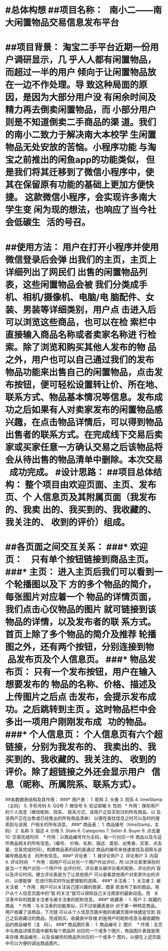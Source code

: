 #总体构想
##项目名称：
    南小二——南大闲置物品交易信息发布平台
    
=
##项目背景：
    淘宝二手平台近期一份用户调研显示，几
    乎人人都有闲置物品，而超过一半的用户
    倾向于让闲置物品放在一边不作处理。导
    致这种局面的原因，是因为大部分用户没
    有闲余时间及精力再去倒卖闲置物品，而
    小部分用户则是不知道倒卖二手商品的渠
    道。我们的南小二致力于解决南大本校学
    生闲置物品无处安放的苦恼。小程序功能
    与淘宝之前推出的闲鱼app的功能类似，
    但是我们将其迁移到了微信小程序中，使
    其在保留原有功能的基础上更加方便快捷。
    这款微信小程序，会实现许多南大学生变
    闲为现的想法，也响应了当今社会低碳生
    活的号召。
    
=
##使用方法：
    用户在打开小程序并使用微信登录后会弹
    出我们的主页，主页上详细列出了网民们
    出售的闲置物品列表，这些闲置物品会被
    我们分类成手机、相机/摄像机、电脑/电
    脑配件、女装、男装等详细类别，用户点
    击进入后可以浏览这些商品，也可以在检
    索栏中直接输入商品名称或者卖家名称进
    行检索。除了浏览和购买其他人发布的物
    品之外，用户也可以自己通过我们的发布
    物品功能来出售自己的闲置物品，点击发
    布按钮，便可轻松设置转让价、所在地、
    联系方式、物品基本情况等信息。发布成
    功之后如果有人对卖家发布的闲置物品感
    兴趣，在点击物品详情后，可以得到物品
    出售者的联系方式。在完成线下交易后卖
    家或买家任意一方确认交易之后该物品将
    会从待出售的物品清单中删除。本次交易
    成功完成。
#设计思路：
##项目总体结构：
    整个项目由欢迎页面、主页、发布页、个
    人信息页及其附属页面（我发布的、我卖
    出的、我买到的、我收藏的、我关注的、
    收到的评价）组成。
    
=
##各页面之间交互关系：
###* 欢迎页：
    只有单个按钮链接到商品主页。
###* 主页：
    进入主页后我们可以看到一个轮播图以及下
    方的多个物品的简介，每张图片对应着一个
    物品的详情页面，我们点击心仪物品的图片
    就可链接到该物品的详情，以及发布者的联
    系方式。首页上除了多个物品的简介及推荐
    轮播图之外，还有两个按钮，分别连接到物
    品发布页及个人信息页。
###* 物品发布页：
    只有一个发布按钮，用户在输入想要发布的
    物品的名称、价格、描述及上传图片之后点
    击发布，会提示发布成功。之后跳转到主页
    。这时物品栏中会多出一项用户刚刚发布成
    功的物品。
###* 个人信息页：
    个人信息页有六个超链接，分别为我发布的、
    我卖出的、我买到的、我收藏的、我关注的、
    收到的评价。除了超链接之外还会显示用户
    信息（昵称、所属院系、联系方式）。
    
=
##各数据表结构及其作用：
###* 用户表：
    1.	昵称
    2.	头像
    3.	院系
    4.	timeStamp（主码）
    5.	手机号码
    6.	QQ号
    7.	微信号
    8.	验证邮箱
    9.	性别
    * 作用：保存用户的个人信息（微信昵称、院系、
    联系方式、该用户之前买到过的所有商品、以
    及该用户正在出售或已经售出的所有商品清单）
    以便在查找信息之时可以及时的搜索到与该用
    户相关的所有消息。
###* 商品表：
    1.	商品编号（timeStamp，主码）
    2.	名称
    3.	描述
    4.	价格
    5.	State
    6.	Categories
    7.	Seller
    8.	Buyer
    9.	点击量
    10.	交易完成时间
    * 作用：以商品编号作为主码，每一行对应一件
    商品以及与这件商品相关的所有信息。（编号、
    价格、名称、描述、类型、出售者、买家、点击
    量、交易完成时间）。构建商品表的目的是通过
    商品的编号来快速查找及调用与该编号商品有关
    的所有信息。
###* 评论表：
    1.	被评论用户
    2.	评论用户
    3.	内容
    4.	评论时间
    * 作用：因用户可以对另一个用户作出评价，所
    以评论表里保存的是当一个用户对另一个用户作
    出评价时，评论者与被评论者的昵称、评论的内
    容以及评论时间。建立评论表是为了让其他用户
    可以查看其他用户对卖家作出的评价，以便能够
    在进行购买时作出更理智的选择。
###* 关注表：
    1.	关注者
    2.	被关注者
    * 作用：用户可以关注自己感兴趣的商家，商家
    若发布了新的商品，用户从个人信息页面中的“我
    的关注”就可以得知自己关注商家的最新动态。而
    关注表中存的就是关注者与被关注者的昵称信息。
###* 收藏表：
    1.	用户
    2.	收藏的商品
    * 作用：与关注表的功能类似，只不过收藏表是针
    对于某一种特定商品。用户收藏了该商品，下次就
    可以从个人信息页面中我的收藏页面中快捷定位到
    自己之前收藏过的商品，完成购买。收藏表中存储
    的是用户的昵称信息与被收藏物品的商品编号（主
    码）。
###* 商品图片表：
    1.	商品编号
    2.	图片
    * 作用：主页中与商品详情页面中都有每个商品所
    对应的一个或多个图片，商品图片表就是用来存储
    商品编号，以及该编号的商品所对应的一个或多个
    图片。以便在上述页面中可以方便的调出商品图片。
    






